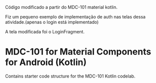 Código modificado a partir do MDC-101 material kotlin.

Fiz um pequeno exemplo de implementação de auth nas telas dessa atividade.(apenas o login está implementado)

A tela modificada foi o LoginFragment.



# MDC-101 for Material Components for Android (Kotlin)

Contains starter code structure for the MDC-101 Kotlin codelab.
